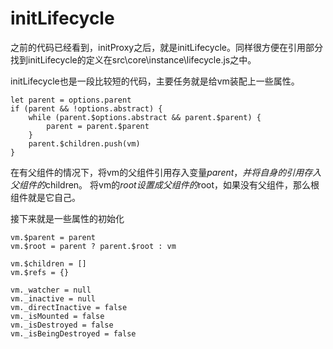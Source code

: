 # initLifecycle

之前的代码已经看到，initProxy之后，就是initLifecycle。同样很方便在引用部分找到initLifecycle的定义在src\core\instance\lifecycle.js之中。

initLifecycle也是一段比较短的代码，主要任务就是给vm装配上一些属性。

    let parent = options.parent
    if (parent && !options.abstract) {
        while (parent.$options.abstract && parent.$parent) {
            parent = parent.$parent
        }
        parent.$children.push(vm)
    }



在有父组件的情况下，将vm的父组件引用存入变量$parent，并将自身的引用存入父组件的$children。
将vm的$root设置成父组件的$root，如果没有父组件，那么根组件就是它自己。

接下来就是一些属性的初始化

    vm.$parent = parent
    vm.$root = parent ? parent.$root : vm

    vm.$children = []
    vm.$refs = {}

    vm._watcher = null
    vm._inactive = null
    vm._directInactive = false
    vm._isMounted = false
    vm._isDestroyed = false
    vm._isBeingDestroyed = false

